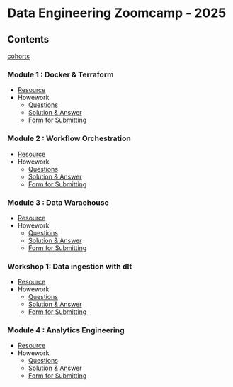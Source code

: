# Data Engineering Zoomcamp - 2025

## Contents

[cohorts](https://github.com/DataTalksClub/data-engineering-zoomcamp/tree/8150d6bd9bce3936ad7f6cfefda5e20d6949ac8f/cohorts/2025)

### Module 1 : Docker & Terraform 
- [Resource](https://github.com/DataTalksClub/data-engineering-zoomcamp/tree/main/01-docker-terraform)
- Howework
  - [Questions](https://github.com/DataTalksClub/data-engineering-zoomcamp/blob/main/cohorts/2025/01-docker-terraform/homework.md)
  - [Solution & Answer](https://github.com/ketut-garjita/de-zoomcamp-2025/blob/main/homeworks/01-Docker-and-SQL.md)
  - [Form for Submitting](https://courses.datatalks.club/de-zoomcamp-2025/homework/hw1)

### Module 2 : Workflow Orchestration
- [Resource](https://github.com/DataTalksClub/data-engineering-zoomcamp/tree/main/02-workflow-orchestration)
- Howework
  - [Questions](https://github.com/DataTalksClub/data-engineering-zoomcamp/blob/main/cohorts/2025/02-workflow-orchestration/homework.md)
  - [Solution & Answer](https://github.com/ketut-garjita/de-zoomcamp-2025/blob/main/homeworks/02-workflow-orchestration.ipynb)
  - [Form for Submitting](https://courses.datatalks.club/de-zoomcamp-2025/homework/hw2)

### Module 3 : Data Waraehouse
- [Resource](https://github.com/DataTalksClub/data-engineering-zoomcamp/tree/main/03-data-warehouse)
- Howework
  - [Questions](https://github.com/DataTalksClub/data-engineering-zoomcamp/blob/main/cohorts/2025/03-data-warehouse/homework.md)
  - [Solution & Answer](https://github.com/ketut-garjita/de-zoomcamp-2025/blob/main/homeworks/03-datawarehouse.md)
  - [Form for Submitting](https://courses.datatalks.club/de-zoomcamp-2025/homework/hw3)

### Workshop 1: Data ingestion with dlt
- [Resource](https://github.com/DataTalksClub/data-engineering-zoomcamp/tree/main/cohorts/2025/workshops/dlt)
- Howework
  - [Questions](https://github.com/DataTalksClub/data-engineering-zoomcamp/blob/main/cohorts/2025/workshops/dlt/dlt_homework.md)
  - [Solution & Answer](https://colab.research.google.com/drive/1xtnig3la1MoGC_LGkFBHpqfea0iidZo1)
  - [Form for Submitting](https://courses.datatalks.club/de-zoomcamp-2025/homework/workshop1)

### Module 4 : Analytics Engineering
- [Resource](https://github.com/DataTalksClub/data-engineering-zoomcamp/tree/main/04-analytics-engineering)
- Howework
  - [Questions](https://github.com/DataTalksClub/data-engineering-zoomcamp/blob/main/cohorts/2025/04-analytics-engineering/homework.md)
  - [Solution & Answer](https://github.com/ketut-garjita/de-zoomcamp-2025/blob/main/homeworks/04-analytics-engineering.txt)
  - [Form for Submitting](https://courses.datatalks.club/de-zoomcamp-2025/homework/hw4)
